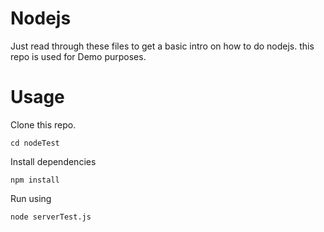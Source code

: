 # Nodejs
Just read through these files to get a basic intro on how to do nodejs.
this repo is used for Demo purposes.

# Usage
 
 Clone this repo.
 
 ```
 cd nodeTest
 ```
 Install dependencies
 ```
 npm install
 ```
Run using
```
node serverTest.js
```
